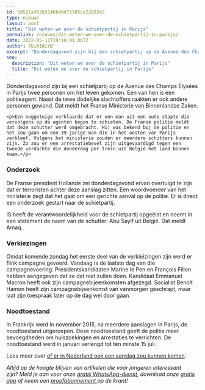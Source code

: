 ```yaml
---
id: 5b521a362b514bb4bd71385ce22882e5
type: nieuws
layout: post
title: "Dit weten we over de schietpartij in Parijs"
permalink: /nieuws/dit-weten-we-over-de-schietpartij-in-parijs/
date: 2022-05-11T19:16:41.067Z
author: 7biA1WiYB
excerpt: "Donderdagavond zijn bij een schietpartij op de Avenue des Champs Élysées in Parijs twee personen om het leven gekomen. Een van hen is een politieagent. Naast de twee dodelijke slachtoffers raakten er ook andere personen gewond. Dat meldt het Franse Ministerie van Binnenlandse Zaken.  "
seo:
  description: "Dit weten we over de schietpartij in Parijs"
  title: "Dit weten we over de schietpartij in Parijs"
---
```

Donderdagavond zijn bij een schietpartij op de Avenue des Champs Élysées in Parijs twee personen om het leven gekomen. Een van hen is een politieagent. Naast de twee dodelijke slachtoffers raakten er ook andere personen gewond. Dat meldt het Franse Ministerie van Binnenlandse Zaken.  

    <p>Een ooggetuige verklaarde dat er een man uit een auto stapte die vervolgens op de agenten begon te schieten. De Franse politie meldt dat deze schutter werd omgebracht. Hij was bekend bij de politie en het zou gaan om een 39-jarige man die in het oosten van Parijs verbleef. Volgens het ministerie zouden er meerdere schutters kunnen zijn. Zo zou er een arrestatiebevel zijn uitgevaardigd tegen een tweede verdachte die donderdag per trein uit België het land binnen kwam.</p>
<h3>Onderzoek</h3>
<p>De Franse president Hollande zei donderdagavond ervan overtuigd te zijn dat er terroristen achter deze aanslag zitten. Een woordvoerder van het ministerie zegt dat het gaat om een gerichte aanval op de politie. Er is direct een onderzoek gestart naar de schietpartij.</p>
<p>IS heeft de verantwoordelijkheid voor de schietpartij opgeëist en noemt in een statement de naam van de schutter: Abu Sayif uit België. Dat meldt Amaq.</p>
<h3>Verkiezingen</h3>
<p>Omdat komende zondag het eerste deel van de verkieizingen zijn werd er flink campagne gevoerd. Vandaag is de laatste dag van die campagnevoering. Presidentskandidaten Marine le Pen en François Fillon hebben aangegeven dat ze dat niet zullen doen. Kandidaat Emmanuel Macron heeft ook zijn campagnebijeenkomsten afgezegd. Socialist Benoît Hamon heeft zijn campagnebijeenkomst van vanmorgen geschrapt, maar laat zijn toespraak later op de dag wel door gaan. </p>
<h3>Noodtoestand</h3>
<p>In Frankrijk werd in november 2015, na meerdere aanslagen in Parijs, de noodtoestand uitgeroepen. Deze noodtoestand geeft de politie meer bevoegdheden om huiszoekingen en arrestaties te verrichten. De noodtoestand werd in januari verlengd tot ten minste 15 juli.</p>
<p>Lees meer over <a href="https://7dagen.netlify.app/nieuws/gaat-ook-aanslagen-plegen-nederland">of er in Nederland ook een aanslag zou kunnen komen</a>.</p>
<p><em>Altijd op de hoogte blijven van artikelen die voor jongeren interessant zijn? Meld je aan voor onze </em><a href="https://7dagen.netlify.app/whatsapp"><em>gratis WhatsApp-dienst</em></a><em>, download onze </em><a href="https://7dagen.netlify.app/app"><em>gratis app</em></a><em> of neem een </em><a href="https://abonneren.sevendays.nl/abonneren/abonnementen/ae/artikel"><em>proefabonnement </em></a><em>op de krant!</em></p>  
